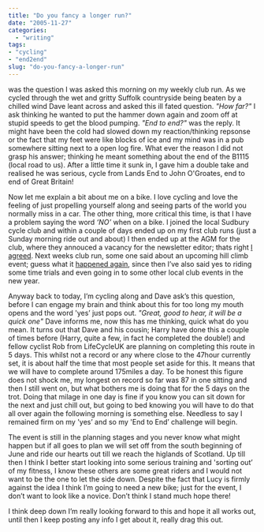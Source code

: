 ```yaml
---
title: "Do you fancy a longer run?"
date: "2005-11-27"
categories:
  - "writing"
tags:
- "cycling"
- "end2end"
slug: "do-you-fancy-a-longer-run"
---
```


was the question I was asked this morning on my weekly club run.
As we cycled through the wet and gritty Suffolk countryside being beaten by a chilled wind Dave leant across and asked this ill fated question.
_"How far?"_ I ask thinking he wanted to put the hammer down again and zoom off at stupid speeds to get the blood pumping.
_"End to end?"_ was the reply.
It might have been the cold had slowed down my reaction/thinking repsonse or the fact that my feet were like blocks of ice and my mind was in a pub somewhere sitting next to a open log fire. What ever the reason I did not grasp his answer; thinking he meant something about the end of the B1115 (local road to us).
After a little time it sunk in, I gave him a double take and realised he was serious, cycle from Lands End to John O'Groates, end to end of Great Britain!

Now let me explain a bit about me on a bike.
I love cycling and love the feeling of just propelling yourself along and seeing parts of the world you normally miss in a car. The other thing, more critical this time, is that I have a problem saying the word _‘NO’_ when on a bike. I joined the local Sudbury cycle club and within a couple of days ended up on my first club runs (just a Sunday morning ride out and about) I then ended up at the AGM for the club, where they annouced a vacancy for the newsletter editor; thats right [I agreed][1]. Next weeks club run, some one said about an upcoming hill climb event; guess what it [happened again][2], since then I’ve also said yes to riding some time trials and even going in to some other local club events in the new year.

Anyway back to today, I’m cycling along and Dave ask’s this question, before I can engage my brain and think about this for too long my mouth opens and the word 'yes’ just pops out.
_"Great, good to hear, it will be a quick one"_ Dave informs me, now this has me thinking, quick what do you mean. It turns out that Dave and his cousin; Harry have done this a couple of times before (Harry, quite a few, in fact he completed the double!) and fellow cyclist Rob from LifeCycleUK are planning on completing this route in 5 days. This whilst not a record or any where close to the 47hour currently set, it is about half the time that most people set aside for this. It means that we will have to complete around 175miles a day. To be honest this figure does not shock me, my longest on record so far was 87 in one sitting and then I still went on, but what bothers me is doing that for the 5 days on the trot. Doing that milage in one day is fine if you know you can sit down for the next and just chill out, but going to bed knowing you will have to do that all over again the following morning is something else. Needless to say I remained firm on my 'yes’ and so my 'End to End’ challenge will begin.

The event is still in the planning stages and you never know what might happen but if all goes to plan we will set off from the south beginning of June and ride our hearts out till we reach the higlands of Scotland. Up till then I think I better start looking into some serious training and 'sorting out’ of my fitness, I know these others are some great riders and I would not want to be the one to let the side down. Despite the fact that Lucy is firmly against the idea I think I’m going to need a new bike; just for the event, I don’t want to look like a novice. Don’t think I stand much hope there!

I think deep down I’m really looking forward to this and hope it all works out, until then I keep posting any info I get about it, really drag this out.

[1]:	https://wadamchamberlin.info/2005/10/quick-promotions/
[2]:	https://adamchamberlin.info/2005/11/semer-hill-climb/